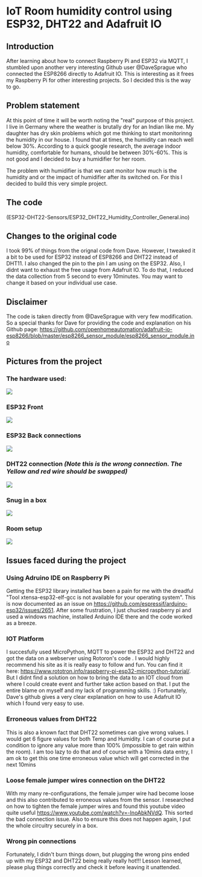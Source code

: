 # IoT Room humidity control using ESP32, DHT22 and Adafruit IO

## Introduction
After learning about how to connect Raspberry Pi and ESP32 via MQTT, I stumbled upon another very interesting Github user @DaveSprague who connected the ESP8266 directly to Adafruit IO. This is interesting as it frees my Raspberry Pi for other interesting projects. So I decided this is the way to go. 

## Problem statement
At this point of time it will be worth noting the "real" purpose of this project. I live in Germany where the weather is brutally dry for an Indian like me. My daughter has dry skin problems which got me thinking to start monitorinng the humidity in our house. I found that at times, the humidity can reach well below 30%. According to a quick google research, the average indoor humidity, comfortable for humans, should be between 30%-60%. This is not good and I decided to buy a humidifier for her room. 

The problem with humidifier is that we cant monitor how much is the humidity and or the impact of humidifier after its switched on. 
For this I decided to build this very simple project. 

## The code
(ESP32-DHT22-Sensors/ESP32_DHT22_Humidity_Controller_General.ino)

## Changes to the original code
I took 99% of things from the orignal code from Dave. However, I tweaked it a bit to be used for ESP32 instead of ESP8266 and DHT22 instead of DHT11. I also changed the pin to the pin I am using on the ESP32. Also, I didnt want to exhaust the free usage from Adafruit IO. To do that, I reduced the data collection from 5 second to every 10minutes. You may want to change it based on your individual use case.

## Disclaimer
The code is taken directly from @DaveSprague with very few modification. So a special thanks for Dave for providing the code and explanation on his Github page: 
https://github.com/openhomeautomation/adafruit-io-esp8266/blob/master/esp8266_sensor_module/esp8266_sensor_module.ino

## Pictures from the project
### The hardware used:
![](Images/Hardware_Requirements.jpg)

### ESP32 Front
![](Images/ESP32.jpg)

### ESP32 Back connections
![](Images/ESP32_connection.jpg)

### DHT22 connection *(Note this is the wrong connection. The Yellow and red wire should be swapped)*
![](Images/DHT22_sensor.jpg)

### Snug in a box
![](Images/In_a_box.jpg)

### Room setup
![](Images/Room_setup.jpg)


## Issues faced during the project
### Using Adruino IDE on Raspberry Pi
Getting the ESP32 library installed has been a pain for me with the dreadful "Tool xtensa-esp32-elf-gcc is not available for your operating system". This is now documented as an issue on https://github.com/espressif/arduino-esp32/issues/2651. After some frustration, I just chucked raspberry pi and used a windows machine, installed Arduino IDE there and the code worked as a breeze. 

### IOT Platform
I succesfully used MicroPython, MQTT to power the ESP32 and DHT22 and got the data on a webserver using Rotoron's code . I would highly recommend his site as it is really easy to follow and fun. You can find it here: https://www.rototron.info/raspberry-pi-esp32-micropython-tutorial/. But I didnt find a solution on how to bring the data to an IOT cloud from where I could create event and further take action based on that. I put the entire blame on myself and my lack of programming skills. :) Fortunately, Dave's github gives a very clear explanation on how to use Adafruit IO which I found very easy to use. 

### Erroneous values from DHT22
This is also a known fact that DHT22 sometimes can give wrong values. I would get 6 figure values for both Temp and Humidity. I can of course put a condition to ignore any value more than 100% (impossible to get rain within the room). I am too lazy to do that and of course with a 10mins data entry, I am ok to get this one time erroneous value which will get corrected in the next 10mins

### Loose female jumper wires connection on the DHT22
With my many re-configurations, the female jumper wire had become loose and this also contributed to erroneous values from the sensor. I researched on how to tighten the female jumper wires and found this youtube video quite useful https://www.youtube.com/watch?v=-InoAbkNVdQ. This sorted the bad connection issue. Also to ensure this does not happen again, I put the whole circuitry securely in a box. 

### Wrong pin connections
Fortunately, I didn't burn things down, but plugging the wrong pins ended up with my ESP32 and DHT22 being really really hot!!! Lesson learned, please plug things correctly and check it before leaving it unattended.
